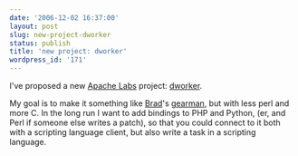 ```yaml
---
date: '2006-12-02 16:37:00'
layout: post
slug: new-project-dworker
status: publish
title: 'new project: dworker'
wordpress_id: '171'
---
```



I've proposed a new [Apache Labs](http://labs.apache.org/) project: [dworker](http://mail-archives.apache.org/mod_mbox/labs-labs/200612.mbox/%3c4571F02F.3060606@apache.org%3e).





My goal is to make it something like [Brad](http://brad.livejournal.com/)'s [gearman](http://search.cpan.org/~bradfitz/Gearman/), but with less perl and more C.  In the long run I want to add bindings to PHP and Python, (er, and Perl if someone else writes a patch), so that you could connect  to it both with a scripting language client, but also write a task in a scripting language.
